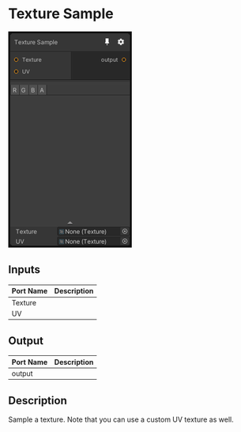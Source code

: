 # Texture Sample
![Mixture.TextureSampleNode](../../images/Mixture.TextureSampleNode.png)
## Inputs
Port Name | Description
--- | ---
Texture | 
UV | 

## Output
Port Name | Description
--- | ---
output | 

## Description
Sample a texture. Note that you can use a custom UV texture as well.


